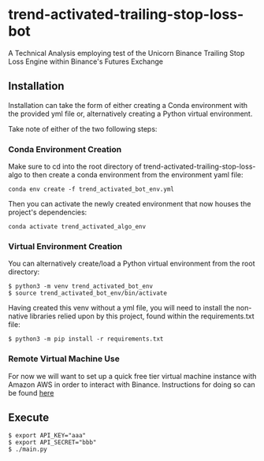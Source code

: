 # trend-activated-trailing-stop-loss-bot
A Technical Analysis employing test of the Unicorn Binance Trailing Stop Loss Engine within Binance's Futures Exchange

## Installation
Installation can take the form of either creating a Conda environment with the provided yml file or, alternatively 
creating a Python virtual environment.

Take note of either of the two following steps:

### Conda Environment Creation
Make sure to cd into the root directory of trend-activated-trailing-stop-loss-algo to then create a conda 
environment from the environment yaml file:
```
conda env create -f trend_activated_bot_env.yml
```
Then you can activate the newly created environment that now houses the project's dependencies:
```
conda activate trend_activated_algo_env
```

### Virtual Environment Creation
You can alternatively create/load a Python virtual environment from the root directory:
```
$ python3 -m venv trend_activated_bot_env
$ source trend_activated_bot_env/bin/activate
```
Having created this venv without a yml file, you will need to install the non-native libraries relied 
upon by this project, found within the requirements.txt file:
```
$ python3 -m pip install -r requirements.txt
```

### Remote Virtual Machine Use
For now we will want to set up a quick free tier virtual machine instance with Amazon AWS in order to interact with Binance. Instructions for doing so can be found [here](https://github.com/pablobendiksen/trend-activated-trailing-stop-loss-bot/tree/main/_REMOTE_LOGIN)

## Execute
```
$ export API_KEY="aaa"
$ export API_SECRET="bbb"
$ ./main.py
```
